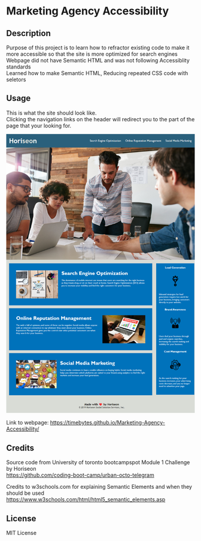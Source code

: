 # Marketing Agency Accessibility

## Description

Purpose of this project is to learn how to refractor existing code to make it more accessible so that the site is more optimized for search engines  
Webpage did not have Semantic HTML and was not following Accessiblity standards  
Learned how to make Semantic HTML, Reducing repeated CSS code with seletors

## Usage

This is what the site should look like.  
Clicking the navigation links on the header will redirect you to the part of the page that your looking for.

![Screenshot of what the page should look like](assets/images/Screenshot.png)

Link to webpage: https://timebytes.github.io/Marketing-Agency-Accessibility/

## Credits

Source code from University of toronto bootcampspot Module 1 Challenge by Horiseon  
https://github.com/coding-boot-camp/urban-octo-telegram

Credits to w3schools.com for explaining Semantic Elements and when they should be used  
https://www.w3schools.com/html/html5_semantic_elements.asp

## License

MIT License
